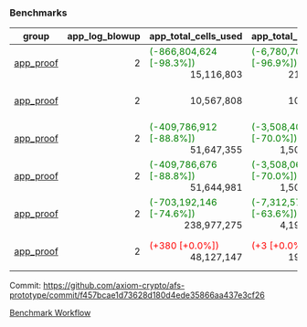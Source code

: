 ### Benchmarks
| group | app_log_blowup | app_total_cells_used | app_total_cycles | app_total_proof_time_ms | leaf_log_blowup | leaf_total_cells_used | leaf_total_cycles | leaf_total_proof_time_ms | max_segment_length | instance | alloc |
|---|---|---|---|---|---|---|---|---|---|---|---|
| [ app_proof ](https://github.com/axiom-crypto/afs-prototype/blob/gh-pages/benchmarks-pr/986/individual/base64_json-2-2-1048476-64cpu-linux-arm64-mimalloc.md) | <div style='text-align: right'> 2 </div>  | <span style='color: green'>(-866,804,624 [-98.3%])</span><div style='text-align: right'> 15,116,803 </div>  | <span style='color: green'>(-6,780,704 [-96.9%])</span><div style='text-align: right'> 217,347 </div>  | <span style='color: green'>(-38,525.0 [-95.2%])</span><div style='text-align: right'> 1,929.0 </div>  | <div style='text-align: right'> - </div>  | <div style='text-align: right'> - </div>  | <div style='text-align: right'> - </div>  | <div style='text-align: right'> - </div>  | 1048476 | 64cpu-linux-arm64 | mimalloc |
| [ app_proof ](https://github.com/axiom-crypto/afs-prototype/blob/gh-pages/benchmarks-pr/986/individual/ecrecover-2-2-1048476-64cpu-linux-arm64-mimalloc.md) | <div style='text-align: right'> 2 </div>  | <div style='text-align: right'> 10,567,808 </div>  | <div style='text-align: right'> 106,444 </div>  | <span style='color: green'>(-12.0 [-0.6%])</span><div style='text-align: right'> 1,988.0 </div>  | <div style='text-align: right'> - </div>  | <div style='text-align: right'> - </div>  | <div style='text-align: right'> - </div>  | <div style='text-align: right'> - </div>  | 1048476 | 64cpu-linux-arm64 | mimalloc |
| [ app_proof ](https://github.com/axiom-crypto/afs-prototype/blob/gh-pages/benchmarks-pr/986/individual/fibonacci-2-2-1048476-64cpu-linux-arm64-mimalloc.md) | <div style='text-align: right'> 2 </div>  | <span style='color: green'>(-409,786,912 [-88.8%])</span><div style='text-align: right'> 51,647,355 </div>  | <span style='color: green'>(-3,508,406 [-70.0%])</span><div style='text-align: right'> 1,500,219 </div>  | <span style='color: green'>(-21,679.0 [-80.7%])</span><div style='text-align: right'> 5,175.0 </div>  | <div style='text-align: right'> - </div>  | <div style='text-align: right'> - </div>  | <div style='text-align: right'> - </div>  | <div style='text-align: right'> - </div>  | 1048476 | 64cpu-linux-arm64 | mimalloc |
| [ app_proof ](https://github.com/axiom-crypto/afs-prototype/blob/gh-pages/benchmarks-pr/986/individual/fibonacci-2-2-1048476-64cpu-linux-x64-jemalloc.md) | <div style='text-align: right'> 2 </div>  | <span style='color: green'>(-409,786,676 [-88.8%])</span><div style='text-align: right'> 51,644,981 </div>  | <span style='color: green'>(-3,508,068 [-70.0%])</span><div style='text-align: right'> 1,500,219 </div>  | <span style='color: green'>(-23,092.0 [-78.9%])</span><div style='text-align: right'> 6,166.0 </div>  | <div style='text-align: right'> - </div>  | <div style='text-align: right'> - </div>  | <div style='text-align: right'> - </div>  | <div style='text-align: right'> - </div>  | 1048476 | 64cpu-linux-x64 | jemalloc |
| [ app_proof ](https://github.com/axiom-crypto/afs-prototype/blob/gh-pages/benchmarks-pr/986/individual/regex-2-2-1048476-64cpu-linux-arm64-mimalloc.md) | <div style='text-align: right'> 2 </div>  | <span style='color: green'>(-703,192,146 [-74.6%])</span><div style='text-align: right'> 238,977,275 </div>  | <span style='color: green'>(-7,312,572 [-63.6%])</span><div style='text-align: right'> 4,190,904 </div>  | <span style='color: green'>(-35,877.0 [-69.1%])</span><div style='text-align: right'> 16,034.0 </div>  | <div style='text-align: right'> - </div>  | <div style='text-align: right'> - </div>  | <div style='text-align: right'> - </div>  | <div style='text-align: right'> - </div>  | 1048476 | 64cpu-linux-arm64 | mimalloc |
| [ app_proof ](https://github.com/axiom-crypto/afs-prototype/blob/gh-pages/benchmarks-pr/986/individual/verify_fibair-2-2-1048476-64cpu-linux-arm64-mimalloc.md) | <div style='text-align: right'> 2 </div>  | <span style='color: red'>(+380 [+0.0%])</span><div style='text-align: right'> 48,127,147 </div>  | <span style='color: red'>(+3 [+0.0%])</span><div style='text-align: right'> 198,582 </div>  | <div style='text-align: right'> 2,927.0 </div>  | <div style='text-align: right'> - </div>  | <div style='text-align: right'> - </div>  | <div style='text-align: right'> - </div>  | <div style='text-align: right'> - </div>  | 1048476 | 64cpu-linux-arm64 | mimalloc |


Commit: https://github.com/axiom-crypto/afs-prototype/commit/f457bcae1d73628d180d4ede35866aa437e3cf26

[Benchmark Workflow](https://github.com/axiom-crypto/afs-prototype/actions/runs/12266628442)
